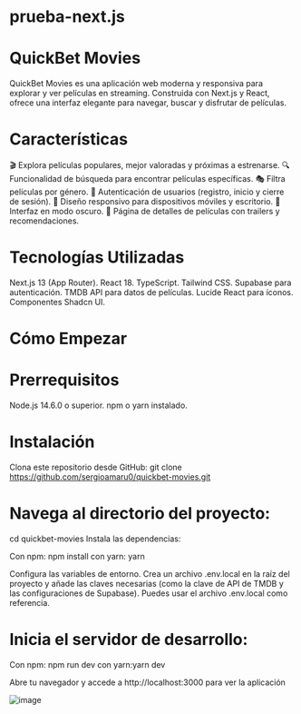 # prueba-next.js

# QuickBet Movies

QuickBet Movies es una aplicación web moderna y responsiva para explorar y ver películas en streaming. Construida con Next.js y React, ofrece una interfaz elegante para navegar, buscar y disfrutar de películas.

# Características

🎬 Explora películas populares, mejor valoradas y próximas a estrenarse.
🔍 Funcionalidad de búsqueda para encontrar películas específicas.
🎭 Filtra películas por género.
👤 Autenticación de usuarios (registro, inicio y cierre de sesión).
📱 Diseño responsivo para dispositivos móviles y escritorio.
🌙 Interfaz en modo oscuro.
🎥 Página de detalles de películas con trailers y recomendaciones.

# Tecnologías Utilizadas

Next.js 13 (App Router).
React 18.
TypeScript.
Tailwind CSS.
Supabase para autenticación.
TMDB API para datos de películas.
Lucide React para íconos.
Componentes Shadcn UI.

# Cómo Empezar

# Prerrequisitos

Node.js 14.6.0 o superior.
npm o yarn instalado.

# Instalación
Clona este repositorio desde GitHub:
git clone https://github.com/sergioamaru0/quickbet-movies.git

# Navega al directorio del proyecto:
cd quickbet-movies
Instala las dependencias:

Con npm: npm install
con yarn: yarn

Configura las variables de entorno. Crea un archivo .env.local en la raíz del proyecto y añade las claves necesarias (como la clave de API de TMDB y las configuraciones de Supabase). Puedes usar el archivo .env.local como referencia.

# Inicia el servidor de desarrollo:

Con npm: npm run dev
con yarn:yarn dev

Abre tu navegador y accede a http://localhost:3000 para ver la aplicación

![image](https://github.com/user-attachments/assets/0cedf262-6867-46ba-a275-f5d040b193c6)
